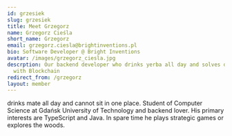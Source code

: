 ```yaml
---
id: grzesiek
slug: grzesiek
title: Meet Grzegorz
name: Grzegorz Cieśla
short_name: Grzegorz
email: grzegorz.ciesla@brightinventions.pl
bio: Software Developer @ Bright Inventions
avatar: /images/grzegorz_ciesla.jpg
descrption: Our backend developer who drinks yerba all day and solves difficult problems
  with Blockchain
redirect_from: /grzegorz
layout: member
---
```


drinks mate all day and cannot sit in one place. Student of Computer Science at Gdańsk University of Technology and backend lover. His primary interests are TypeScript and Java. In spare time he plays strategic games or explores the woods.
